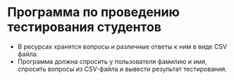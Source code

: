 # Программа по проведению тестирования студентов
- В ресурсах хранятся вопросы и различные ответы к ним в виде CSV файла.
- Программа должна спросить у пользователя фамилию и имя, спросить вопросы из CSV-файла и вывести результат тестирования.

